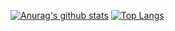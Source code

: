 [![Anurag's github stats](https://github-readme-stats.vercel.app/api?username=qbright&count_private=true&show_icons=true)](https://github.com/anuraghazra/github-readme-stats)
[![Top Langs](https://github-readme-stats.vercel.app/api/top-langs/?username=qbright&count_private=true&show_icons=true)](https://github.com/anuraghazra/github-readme-stats)
